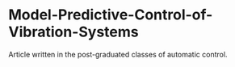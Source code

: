 # Model-Predictive-Control-of-Vibration-Systems
Article written in the post-graduated classes of automatic control.
